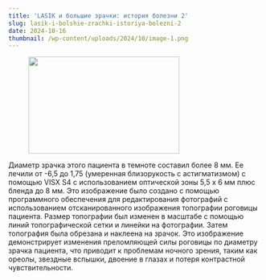 ```yaml
---
title: 'LASIK и большие зрачки: история болезни 2'
slug: lasik-i-bolshie-zrachki-istoriya-bolezni-2
date: 2024-10-16
thumbnail: /wp-content/uploads/2024/10/image-1.png
---
```

<figure class="wp-block-image aligncenter size-full"><img loading="lazy" decoding="async" class="alignnone wp-image-286 size-medium" src="https://korrektsiya-zreniya.net/wp-content/uploads/2024/10/image-1-300x193.webp" alt="" width="300" height="193" srcset="https://korrektsiya-zreniya.net/wp-content/uploads/2024/10/image-1-300x193.webp 300w, https://korrektsiya-zreniya.net/wp-content/uploads/2024/10/image-1.webp 425w" sizes="auto, (max-width: 300px) 100vw, 300px" /></figure> 

Диаметр зрачка этого пациента в темноте составил более 8 мм. Ее лечили от -6,5 до 1,75 (умеренная близорукость с астигматизмом) с помощью VISX S4 с использованием оптической зоны 5,5 x 6 мм плюс бленда до 8 мм. Это изображение было создано с помощью программного обеспечения для редактирования фотографий с использованием отсканированного изображения топографии роговицы пациента. Размер топографии был изменен в масштабе с помощью линий топографической сетки и линейки на фотографии. Затем топография была обрезана и наклеена на зрачок. Это изображение демонстрирует изменения преломляющей силы роговицы по диаметру зрачка пациента, что приводит к проблемам ночного зрения, таким как ореолы, звездные вспышки, двоение в глазах и потеря контрастной чувствительности.